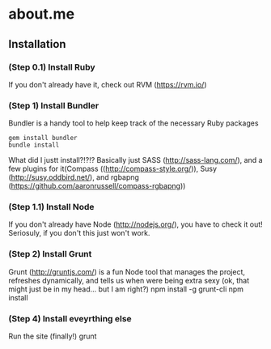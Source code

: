 # about.me

## Installation

### (Step 0.1) Install Ruby
If you don't already have it, check out RVM (https://rvm.io/)

### (Step 1) Install Bundler
Bundler is a handy tool to help keep track of the necessary Ruby packages

	gem install bundler
	bundle install

What did I justt install?!?!? Basically just SASS (http://sass-lang.com/), and a few plugins for it(Compass ((http://compass-style.org/)), Susy (http://susy.oddbird.net/), and rgbapng (https://github.com/aaronrussell/compass-rgbapng))

### (Step 1.1) Install Node
If you don't already have Node (http://nodejs.org/), you have to check it out! Seriosuly, if you don't this just won't work. 

### (Step 2) Install Grunt
Grunt (http://gruntjs.com/) is a fun Node tool that manages the project, refreshes dynamically, and tells us when were being extra sexy (ok, that might just be in my head... but I am right?)
	npm install -g grunt-cli
	npm install

### (Step 4) Install eveyrthing else
Run the site (finally!)
	grunt